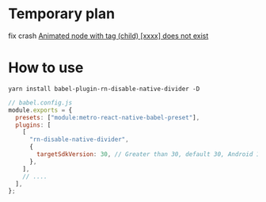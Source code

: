 # Temporary plan

fix crash [Animated node with tag (child) [xxxx] does not exist](https://github.com/facebook/react-native/issues/33686)

# How to use

```
yarn install babel-plugin-rn-disable-native-divider -D
```

```javascript
// babel.config.js
module.exports = {
  presets: ["module:metro-react-native-babel-preset"],
  plugins: [
    [
      "rn-disable-native-divider",
      {
        targetSdkVersion: 30, // Greater than 30, default 30, Android 11 code is 31
      },
    ],
    // ....
  ],
};
```

